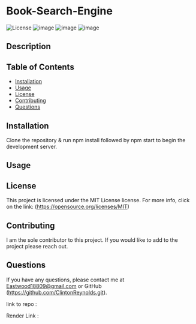 # Book-Search-Engine
![License](https://img.shields.io/badge/license-MIT-brightgreen)
![image](https://github.com/user-attachments/assets/d50dd67d-292d-42d1-956a-ab01e81c0851)
![image](https://github.com/user-attachments/assets/51227fd5-918d-40fe-969f-bbdeae6c3dc7)
![image](https://github.com/user-attachments/assets/045a4220-92c5-4288-8633-099e1cc15b54)



## Description



## Table of Contents
- [Installation](#installation)
- [Usage](#usage)
- [License](#license)
- [Contributing](#contributing)
- [Questions](#questions)

## Installation
Clone the repository & run npm install followed by npm start to begin the development server. 

## Usage



## License
This project is licensed under the MIT License license.
      For more info, click on the link: (https://opensource.org/licenses/MIT)

## Contributing
I am the sole contributor to this project. If you would like to add to the project please reach out. 


## Questions
If you have any questions, please contact me at [Eastwood18809@gmail.com](mailto:Eastwood18809@gmail.com) or GitHub (https://github.com/ClintonReynolds.git).

link to repo : 

Render Link : 

